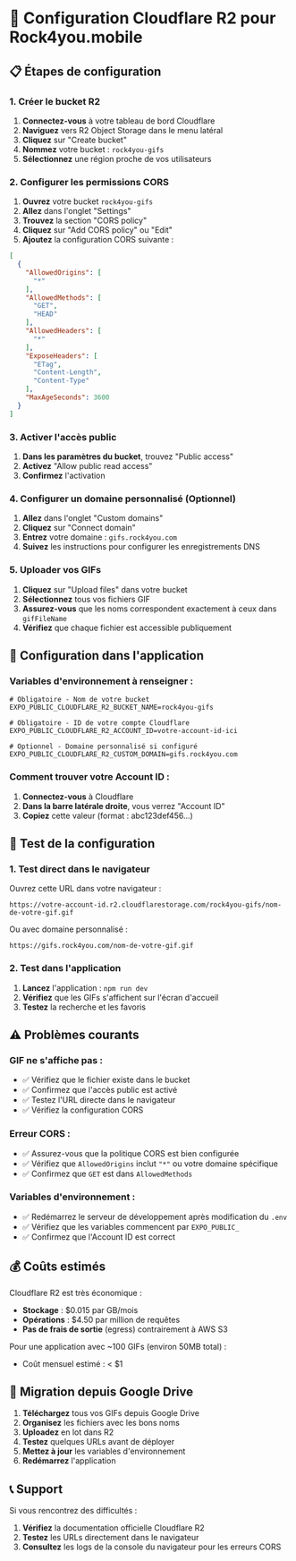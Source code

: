 # 🚀 Configuration Cloudflare R2 pour Rock4you.mobile

## 📋 Étapes de configuration

### 1. Créer le bucket R2

1. **Connectez-vous** à votre tableau de bord Cloudflare
2. **Naviguez** vers R2 Object Storage dans le menu latéral
3. **Cliquez** sur "Create bucket"
4. **Nommez** votre bucket : `rock4you-gifs`
5. **Sélectionnez** une région proche de vos utilisateurs

### 2. Configurer les permissions CORS

1. **Ouvrez** votre bucket `rock4you-gifs`
2. **Allez** dans l'onglet "Settings"
3. **Trouvez** la section "CORS policy"
4. **Cliquez** sur "Add CORS policy" ou "Edit"
5. **Ajoutez** la configuration CORS suivante :

```json
[
  {
    "AllowedOrigins": [
      "*"
    ],
    "AllowedMethods": [
      "GET",
      "HEAD"
    ],
    "AllowedHeaders": [
      "*"
    ],
    "ExposeHeaders": [
      "ETag",
      "Content-Length",
      "Content-Type"
    ],
    "MaxAgeSeconds": 3600
  }
]
```

### 3. Activer l'accès public

1. **Dans les paramètres du bucket**, trouvez "Public access"
2. **Activez** "Allow public read access"
3. **Confirmez** l'activation

### 4. Configurer un domaine personnalisé (Optionnel)

1. **Allez** dans l'onglet "Custom domains"
2. **Cliquez** sur "Connect domain"
3. **Entrez** votre domaine : `gifs.rock4you.com`
4. **Suivez** les instructions pour configurer les enregistrements DNS

### 5. Uploader vos GIFs

1. **Cliquez** sur "Upload files" dans votre bucket
2. **Sélectionnez** tous vos fichiers GIF
3. **Assurez-vous** que les noms correspondent exactement à ceux dans `gifFileName`
4. **Vérifiez** que chaque fichier est accessible publiquement

## 🔧 Configuration dans l'application

### Variables d'environnement à renseigner :

```env
# Obligatoire - Nom de votre bucket
EXPO_PUBLIC_CLOUDFLARE_R2_BUCKET_NAME=rock4you-gifs

# Obligatoire - ID de votre compte Cloudflare
EXPO_PUBLIC_CLOUDFLARE_R2_ACCOUNT_ID=votre-account-id-ici

# Optionnel - Domaine personnalisé si configuré
EXPO_PUBLIC_CLOUDFLARE_R2_CUSTOM_DOMAIN=gifs.rock4you.com
```

### Comment trouver votre Account ID :

1. **Connectez-vous** à Cloudflare
2. **Dans la barre latérale droite**, vous verrez "Account ID"
3. **Copiez** cette valeur (format : abc123def456...)

## 🧪 Test de la configuration

### 1. Test direct dans le navigateur

Ouvrez cette URL dans votre navigateur :
```
https://votre-account-id.r2.cloudflarestorage.com/rock4you-gifs/nom-de-votre-gif.gif
```

Ou avec domaine personnalisé :
```
https://gifs.rock4you.com/nom-de-votre-gif.gif
```

### 2. Test dans l'application

1. **Lancez** l'application : `npm run dev`
2. **Vérifiez** que les GIFs s'affichent sur l'écran d'accueil
3. **Testez** la recherche et les favoris

## ⚠️ Problèmes courants

### GIF ne s'affiche pas :
- ✅ Vérifiez que le fichier existe dans le bucket
- ✅ Confirmez que l'accès public est activé
- ✅ Testez l'URL directe dans le navigateur
- ✅ Vérifiez la configuration CORS

### Erreur CORS :
- ✅ Assurez-vous que la politique CORS est bien configurée
- ✅ Vérifiez que `AllowedOrigins` inclut `"*"` ou votre domaine spécifique
- ✅ Confirmez que `GET` est dans `AllowedMethods`

### Variables d'environnement :
- ✅ Redémarrez le serveur de développement après modification du `.env`
- ✅ Vérifiez que les variables commencent par `EXPO_PUBLIC_`
- ✅ Confirmez que l'Account ID est correct

## 💰 Coûts estimés

Cloudflare R2 est très économique :
- **Stockage** : $0.015 par GB/mois
- **Opérations** : $4.50 par million de requêtes
- **Pas de frais de sortie** (egress) contrairement à AWS S3

Pour une application avec ~100 GIFs (environ 50MB total) :
- Coût mensuel estimé : < $1

## 🔄 Migration depuis Google Drive

1. **Téléchargez** tous vos GIFs depuis Google Drive
2. **Organisez** les fichiers avec les bons noms
3. **Uploadez** en lot dans R2
4. **Testez** quelques URLs avant de déployer
5. **Mettez à jour** les variables d'environnement
6. **Redémarrez** l'application

## 📞 Support

Si vous rencontrez des difficultés :
1. **Vérifiez** la documentation officielle Cloudflare R2
2. **Testez** les URLs directement dans le navigateur
3. **Consultez** les logs de la console du navigateur pour les erreurs CORS